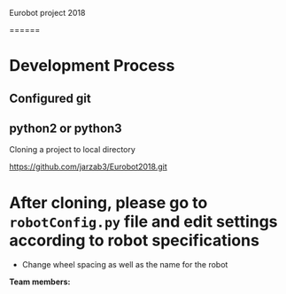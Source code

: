 Eurobot project 2018

======

# Development Process

## Configured git
## python2 or python3

Cloning a project to local directory

https://github.com/jarzab3/Eurobot2018.git


# After cloning, please go to `robotConfig.py` file and edit settings according to robot specifications

* Change wheel spacing as well as the name for the robot



__Team members:__
